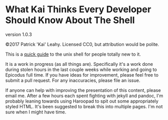# What Kai Thinks Every Developer Should Know About The Shell
version 1.0.3

©2017 Patrick 'Kai' Leahy. Licensed CC0, but attribution would be polite.

This is a [quick guide](shell_guide.md) to the unix shell for people totally new to it.

It is a work in progress (as all things are). Specifically it's a work done during stolen hours in the last couple weeks while working and going to Epicodus full time. If you have ideas for improvement, please feel free to submit a pull request.
For any inaccuracies, please file an issue.

If anyone can help with improving the presentation of this content, please email me. After a few hours each spent fighting with jekyll and pandoc, I'm probably leaning towards using Haroopad to spit out some appropriately styled HTML. It's been suggested to break this into multiple pages. I'm not sure when I might have time.
